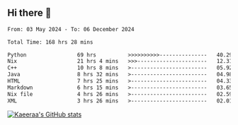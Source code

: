 ## Hi there 👋

<!--START_SECTION:waka-->

```txt
From: 03 May 2024 - To: 06 December 2024

Total Time: 168 hrs 28 mins

Python                69 hrs          >>>>>>>>>>---------------   40.29 %
Nix                   21 hrs 4 mins   >>>----------------------   12.31 %
C++                   10 hrs 8 mins   >------------------------   05.92 %
Java                  8 hrs 32 mins   >------------------------   04.98 %
HTML                  7 hrs 25 mins   >------------------------   04.33 %
Markdown              6 hrs 15 mins   >------------------------   03.65 %
Nix file              4 hrs 26 mins   >------------------------   02.59 %
XML                   3 hrs 26 mins   >------------------------   02.01 %
```

<!--END_SECTION:waka-->

[![Kaeeraa's GitHub stats](https://github-readme-stats.vercel.app/api?username=kaeeraa)](https://github.com/kaeeraa/github-readme-stats)

